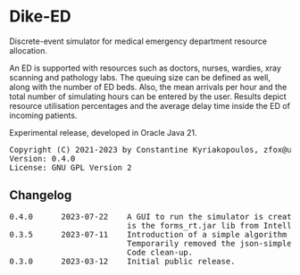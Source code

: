 # Dike-ED
Discrete-event simulator for medical emergency department resource allocation.

An ED is supported with resources such as doctors, nurses, wardies, xray scanning and pathology labs. The queuing size can be defined as well, along with the number of ED beds. Also, the mean arrivals per hour and the total number of simulating hours can be entered by the user. Results depict resource utilisation percentages and the average delay time inside the ED of incoming patients.

Experimental release, developed in Oracle Java 21.


<pre>
Copyright (C) 2021-2023 by Constantine Kyriakopoulos, zfox@users.sourceforge.net
Version: 0.4.0
License: GNU GPL Version 2
</pre>

## Changelog

<pre>
0.4.0      2023-07-22    A GUI to run the simulator is created. Required 
                         is the forms_rt.jar lib from IntelliJ IDEA IDE.
0.3.5      2023-07-11    Introduction of a simple algorithm plugin API.
                         Temporarily removed the json-simple dependency.
                         Code clean-up.
0.3.0      2023-03-12    Initial public release.
</pre>

